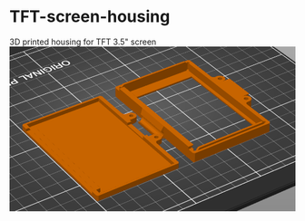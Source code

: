 # TFT-screen-housing
3D printed housing for TFT 3.5" screen
![housing image](https://github.com/Muon-3D/TFT-screen-housing/blob/main/TFThousing.png?raw=true)
